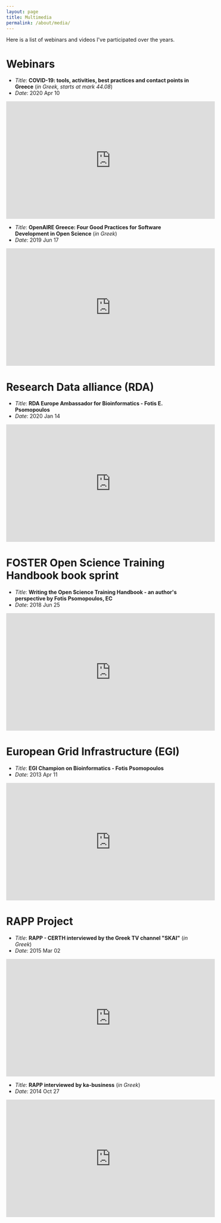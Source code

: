 ```yaml
---
layout: page
title: Multimedia
permalink: /about/media/
---
```


Here is a list of webinars and videos I've participated over the years.

# Webinars

- _Title_: **COVID-19: tools, activities, best practices and contact points in Greece** (_in Greek, starts at mark 44.08_)
- _Date_: 2020 Apr 10

<iframe width="560" height="315" src="https://www.youtube-nocookie.com/embed/w4LrSGona2I?start=2645" frameborder="0" allow="accelerometer; autoplay; encrypted-media; gyroscope; picture-in-picture" allowfullscreen></iframe>

- _Title_: **OpenAIRE Greece: Four Good Practices for Software Development in Open Science** (_in Greek_)
- _Date_: 2019 Jun 17

<iframe width="560" height="315" src="https://www.youtube-nocookie.com/embed/R8sZ_Na5Wr8" frameborder="0" allow="accelerometer; autoplay; encrypted-media; gyroscope; picture-in-picture" allowfullscreen></iframe>

<br/>

# Research Data alliance (RDA)

- _Title_: **RDA Europe Ambassador for Bioinformatics - Fotis E. Psomopoulos**
- _Date_: 2020 Jan 14

<iframe width="560" height="315" src="https://www.youtube-nocookie.com/embed/l6NwYOMLkzk" frameborder="0" allow="accelerometer; autoplay; encrypted-media; gyroscope; picture-in-picture" allowfullscreen></iframe>

<br/>

# FOSTER Open Science Training Handbook book sprint

- _Title_: **Writing the Open Science Training Handbook - an author's perspective by Fotis Psomopoulos, EC**
- _Date_: 2018 Jun 25

<iframe width="560" height="315" src="https://www.youtube-nocookie.com/embed/_uNxt3rUlSY" frameborder="0" allow="accelerometer; autoplay; encrypted-media; gyroscope; picture-in-picture" allowfullscreen></iframe>

<br/>

# European Grid Infrastructure (EGI)

- _Title_: **EGI Champion on Bioinformatics - Fotis Psomopoulos**
- _Date_: 2013 Apr 11

<iframe width="560" height="315" src="https://www.youtube-nocookie.com/embed/c5kz-aesw6c" frameborder="0" allow="accelerometer; autoplay; encrypted-media; gyroscope; picture-in-picture" allowfullscreen></iframe>

<br/>


# RAPP Project

- _Title_: **RAPP - CERTH interviewed by the Greek TV channel "SKAI"** (_in Greek_)
- _Date_: 2015 Mar 02

<iframe width="560" height="315" src="https://www.youtube-nocookie.com/embed/XRhdQKTNlyk" frameborder="0" allow="accelerometer; autoplay; encrypted-media; gyroscope; picture-in-picture" allowfullscreen></iframe>


- _Title_: **RAPP interviewed by ka-business** (_in Greek_)
- _Date_: 2014 Oct 27

<iframe width="560" height="315" src="https://www.youtube-nocookie.com/embed/Hh9oGVbOMy4" frameborder="0" allow="accelerometer; autoplay; encrypted-media; gyroscope; picture-in-picture" allowfullscreen></iframe>


<br/>
